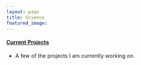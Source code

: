 ```yaml
---
layout: page
title: Science
featured_image: 
---
```

#### [Current Projects](https://www.georgeomics.com/current-projects)
* A few of the projects I am currently working on.
